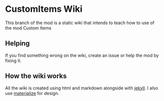 # CustomItems Wiki

This branch of the mod is a static wiki that intends to teach how to use of the mod Custom Items

## Helping

If you find something wrong on the wiki, create an issue or help the mod by fixing it. 

## How the wiki works

All the wiki is created using html and markdown alongside with [jekyll](https://jekyllrb.com/).
I also use [materialize](http://materializecss.com/) for design.
